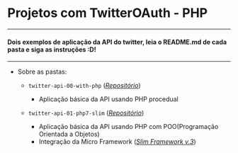 # Projetos com TwitterOAuth - PHP
______________________________________
#### Dois exemplos de aplicação da API do twitter, leia o README.md de cada pasta e siga as instruções :D!
 _____________________________________

* Sobre as pastas:
  * ``` twitter-api-00-with-php ```  (_[Repositório](https://github.com/enzotriches/Twitter-api-projects/tree/master/twitter-api-00-with-php)_)
    * Aplicação básica da API usando PHP procedual

  * ``` twitter-api-01-php7-slim ```  (_[Repositório](https://github.com/enzotriches/Twitter-api-projects/tree/master/twitter-api-01-php7-slim)_)
    * Aplicação básica da API usando PHP com POO(Programação Orientada a Objetos)
    * Integração da Micro Framework (_[Slim Framework v.3](http://www.slimframework.com/docs/v3/)_)
